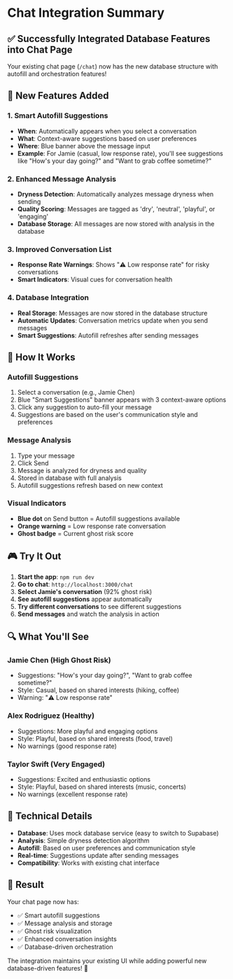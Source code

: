 # Chat Integration Summary

## ✅ **Successfully Integrated Database Features into Chat Page**

Your existing chat page (`/chat`) now has the new database structure with autofill and orchestration features!

## 🚀 **New Features Added**

### **1. Smart Autofill Suggestions**
- **When**: Automatically appears when you select a conversation
- **What**: Context-aware suggestions based on user preferences
- **Where**: Blue banner above the message input
- **Example**: For Jamie (casual, low response rate), you'll see suggestions like "How's your day going?" and "Want to grab coffee sometime?"

### **2. Enhanced Message Analysis**
- **Dryness Detection**: Automatically analyzes message dryness when sending
- **Quality Scoring**: Messages are tagged as 'dry', 'neutral', 'playful', or 'engaging'
- **Database Storage**: All messages are now stored with analysis in the database

### **3. Improved Conversation List**
- **Response Rate Warnings**: Shows "⚠️ Low response rate" for risky conversations
- **Smart Indicators**: Visual cues for conversation health

### **4. Database Integration**
- **Real Storage**: Messages are now stored in the database structure
- **Automatic Updates**: Conversation metrics update when you send messages
- **Smart Suggestions**: Autofill refreshes after sending messages

## 🎯 **How It Works**

### **Autofill Suggestions**
1. Select a conversation (e.g., Jamie Chen)
2. Blue "Smart Suggestions" banner appears with 3 context-aware options
3. Click any suggestion to auto-fill your message
4. Suggestions are based on the user's communication style and preferences

### **Message Analysis**
1. Type your message
2. Click Send
3. Message is analyzed for dryness and quality
4. Stored in database with full analysis
5. Autofill suggestions refresh based on new context

### **Visual Indicators**
- **Blue dot** on Send button = Autofill suggestions available
- **Orange warning** = Low response rate conversation
- **Ghost badge** = Current ghost risk score

## 🎮 **Try It Out**

1. **Start the app**: `npm run dev`
2. **Go to chat**: `http://localhost:3000/chat`
3. **Select Jamie's conversation** (92% ghost risk)
4. **See autofill suggestions** appear automatically
5. **Try different conversations** to see different suggestions
6. **Send messages** and watch the analysis in action

## 🔍 **What You'll See**

### **Jamie Chen (High Ghost Risk)**
- Suggestions: "How's your day going?", "Want to grab coffee sometime?"
- Style: Casual, based on shared interests (hiking, coffee)
- Warning: "⚠️ Low response rate"

### **Alex Rodriguez (Healthy)**
- Suggestions: More playful and engaging options
- Style: Playful, based on shared interests (food, travel)
- No warnings (good response rate)

### **Taylor Swift (Very Engaged)**
- Suggestions: Excited and enthusiastic options
- Style: Playful, based on shared interests (music, concerts)
- No warnings (excellent response rate)

## 🔧 **Technical Details**

- **Database**: Uses mock database service (easy to switch to Supabase)
- **Analysis**: Simple dryness detection algorithm
- **Autofill**: Based on user preferences and communication style
- **Real-time**: Suggestions update after sending messages
- **Compatibility**: Works with existing chat interface

## 🎉 **Result**

Your chat page now has:
- ✅ Smart autofill suggestions
- ✅ Message analysis and storage
- ✅ Ghost risk visualization
- ✅ Enhanced conversation insights
- ✅ Database-driven orchestration

The integration maintains your existing UI while adding powerful new database-driven features! 🚀
